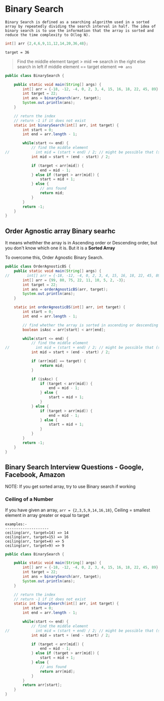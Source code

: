 # Binary Search

```output
Binary Search is defined as a searching algorithm used in a sorted array by repeatedly dividing the search interval in half. The idea of binary search is to use the information that the array is sorted and reduce the time complexity to O(log N). 
```

```java
int[] arr {2,4,6,9,11,12,14,20,36,48};
```  

`target = 36`

> Find the middle element
> target > mid ==> search in the right else search in left
> if middle element == target element ==>` ans`

```java
public class BinarySearch {

    public static void main(String[] args) {
        int[] arr = {-18, -12, -4, 0, 2, 3, 4, 15, 16, 18, 22, 45, 89};
        int target = 22;
        int ans = binarySearch(arr, target);
        System.out.println(ans);
    }

    // return the index
    // return -1 if it does not exist
    static int binarySearch(int[] arr, int target) {
        int start = 0;
        int end = arr.length - 1;

        while(start <= end) {
            // find the middle element
//            int mid = (start + end) / 2; // might be possible that (start + end) exceeds the range of int in java
            int mid = start + (end - start) / 2;

            if (target < arr[mid]) {
                end = mid - 1;
            } else if (target > arr[mid]) {
                start = mid + 1;
            } else {
                // ans found
                return mid;
            }
        }
        return -1;
    }
}
```

## Order Agnostic array Binary searhc

It means whethher the array is in Ascending order or Descending order, but you don't know which one it is. But it is a **Sorted Array**

To overcome this, Order Agnostic Binary Search.

```java
public class OrderAgnosticBS {
    public static void main(String[] args) {
//        int[] arr = {-18, -12, -4, 0, 2, 3, 4, 15, 16, 18, 22, 45, 89};
        int[] arr = {99, 80, 75, 22, 11, 10, 5, 2, -3};
        int target = 22;
        int ans = orderAgnosticBS(arr, target);
        System.out.println(ans);
    }

    static int orderAgnosticBS(int[] arr, int target) {
        int start = 0;
        int end = arr.length - 1;

        // find whether the array is sorted in ascending or descending
        boolean isAsc = arr[start] < arr[end];

        while(start <= end) {
            // find the middle element
//            int mid = (start + end) / 2; // might be possible that (start + end) exceeds the range of int in java
            int mid = start + (end - start) / 2;

            if (arr[mid] == target) {
                return mid;
            }

            if (isAsc) {
                if (target < arr[mid]) {
                    end = mid - 1;
                } else {
                    start = mid + 1;
                }
            } else {
                if (target > arr[mid]) {
                    end = mid - 1;
                } else {
                    start = mid + 1;
                }
            }
        }
        return -1;
    }
}

```



## Binary Search Interview Questions - Google, Facebook, Amazon

NOTE: If you get sorted array, try to use Binary search if working

### Ceiling of a Number

If you have given an array, `arr = {2,3,5,9,14,16,18}`,
Ceiling = smallest element in array greater or equal to target

```
examples:-
--------------------
ceiling(arr, target=14) => 14
ceiling(arr, target=15) => 16
ceiling(arr, target=4) => 5
ceiling(arr, target=9) => 9

```




```java
public class BinarySearch {

    public static void main(String[] args) {
        int[] arr = {-18, -12, -4, 0, 2, 3, 4, 15, 16, 18, 22, 45, 89};
        int target = 22;
        int ans = binarySearch(arr, target); 
        System.out.println(ans);
    }

    // return the index
    // return -1 if it does not exist
    static int binarySearch(int[] arr, int target) {  
        int start = 0;
        int end = arr.length - 1;

        while(start <= end) {
            // find the middle element
//            int mid = (start + end) / 2; // might be possible that (start + end) exceeds the range of int in java
            int mid = start + (end - start) / 2;

            if (target < arr[mid]) {
                end = mid - 1;
            } else if (target > arr[mid]) {
                start = mid + 1;
            } else {
                // ans found
                return arr[mid];
            }
        }
        return arr[start];
    }
}

```

